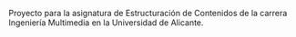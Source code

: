 Proyecto para la asignatura de Estructuración de Contenidos de la carrera Ingeniería Multimedia en la Universidad de Alicante.
